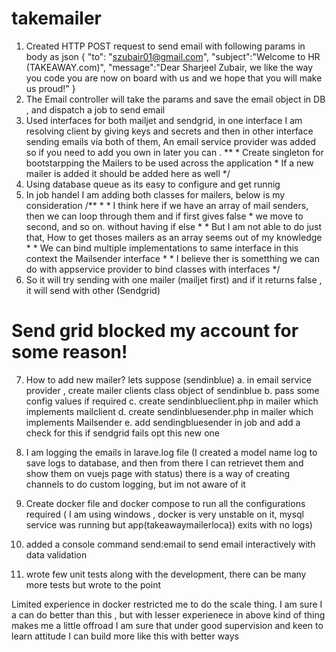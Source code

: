 # takemailer

1. Created HTTP POST request to send email with following params in body as json
{
	"to": "szubair01@gmail.com",
	"subject":"Welcome to HR (TAKEAWAY.com)",
	"message":"Dear Sharjeel Zubair, we like the way you code you are now on board with us and we hope that you will make us proud!"
}
2. The Email controller will take the params and save the email object in DB , and dispatch a job to send email
3. Used interfaces for both mailjet and sendgrid, in one interface I am resolving client by giving keys and secrets and then in other interface sending emails via both of them, An email service provider was added so if you need to add you own in later you can . **
         * Create singleton for bootstarpping the Mailers to be used across the application
         * If a new mailer is added it should be added here as well
         */
4. Using database queue as its easy to configure and get runnig
5. In job handel I am adding both classes for mailers, below is my consideration
 /**
         * 
         * I think here if we have an array of mail senders, then we can loop through them and if first gives false
         * we move to second, and so on. without having if else
         * 
         * But I am not able to do just that, How to get thoses mailers as an array seems out of my knowledge
         * 
         * We can bind multiple implementations to same interface in this context the Mailsender interface
         * 
         * I believe ther is sometthing we can do with appservice provider to bind classes with interfaces
         */
6. So it will try sending with one mailer (mailjet first) and if it returns false , it will send with other (Sendgrid)

# Send grid blocked my account for some reason!

7. How to add new mailer?  lets suppose (sendinblue)
    a. in email service provider , create mailer clients class object of sendinblue
    b. pass some config values if required
    c. create sendinblueclient.php in mailer which implements mailclient
    d. create sendinbluesender.php in mailer which implements Mailsender
    e. add sendingbluesender in job and add a check for this if sendgrid fails opt this new one
8. I am logging the emails in larave.log file (I created a model name log to save logs to database, and then from there I can retrievet them and show them on vuejs page with status) 
there is a way of creating channels to do custom logging, but im not aware of it

9. Create docker file and docker compose to run all the configurations required ( I am using windows , docker is very unstable on it, mysql service was running but app(takeawaymailerloca)) exits with no logs)

10. added a console command send:email to send email interactively with data validation

11. wrote few unit tests along with the development, there can be many more tests but wrote to the point



Limited experience in docker restricted me to do the scale thing.
I am sure I a can do better than this , but with lesser experienece in above kind of thing makes me a little offroad
I am sure that under good supervision and keen to learn attitude I can build more like this with better ways



